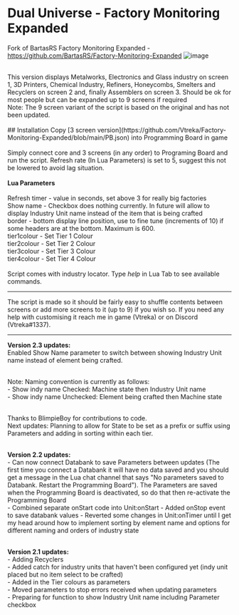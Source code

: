 # Dual Universe - Factory Monitoring Expanded
Fork of BartasRS Factory Monitoring Expanded - https://github.com/BartasRS/Factory-Monitoring-Expanded
![image](https://user-images.githubusercontent.com/94600381/222389623-ad7aa55e-e8ce-4b87-8a8c-e2e8b5bd2b31.png)

<br>
This version displays Metalworks, Electronics and Glass industry on screen 1, 3D Printers, Chemical Industry, Refiners, Honeycombs, Smelters and Recyclers on screen 2 and, finally Assemblers on screen 3. Should be ok for most people but can be expanded up to 9 screens if required<br>
Note: The 9 screen variant of the script is based on the original and has not been updated.
<br><br>
## Installation
Copy [3 screen version](https://github.com/Vtreka/Factory-Monitoring-Expanded/blob/main/PB.json) into Programming Board in game <br><br>
Simply connect core and 3 screens (in any order) to Programing Board and run the script. Refresh rate (In Lua Parameters) is set to 5, suggest this not be lowered to avoid lag situation.<br><br>
<b>Lua Parameters</b><br><br>
Refresh timer - value in seconds, set above 3 for really big factories<br>
Show name - Checkbox does nothing currently. In future will allow to display Industry Unit name instead of the item that is being crafted<br>
border - bottom display line position, use to fine tune (increments of 10) if some headers are at the bottom. Maximum is 600.<br>
tier1colour - Set Tier 1 Colour<br>
tier2colour - Set Tier 2 Colour<br>
tier3colour - Set Tier 3 Colour<br>
tier4colour - Set Tier 4 Colour<br>

<br>
Script comes with industry locator. Type <i>help</i> in Lua Tab to see available commands.

<hr>
The script is made so it should be fairly easy to shuffle contents between screens or add more screens to it (up to 9) if you wish so. If you need any help with customising it reach me in game (Vtreka) or on Discord (Vtreka#1337).

<br>
<hr>
<b>Version 2.3 updates:</b><br>
Enabled Show Name parameter to switch between showing Industry Unit name instead of element being crafted. <br><br>

Note: Naming convention is currently as follows:<br>
    - Show indy name Checked: Machine state then Industry Unit name<br>
    - Show indy name Unchecked: Element being crafted then Machine state<br><br>

Thanks to BlimpieBoy for contributions to code.<br>
Next updates: Planning to allow for State to be set as a prefix or suffix using Parameters and adding in sorting within each tier. <br><br>

<b>Version 2.2 updates:</b><br>
    - Can now connect Databank to save Parameters between updates (The first time you connect a Databank it will have no data saved and you should get a message in the Lua chat channel that says "No parameters saved to Databank. Restart the Programming Board"). The Parameters are saved when the Programming Board is deactivated, so do that then re-activate the Programming Board<br>
    - Combined separate onStart code into Unit:onStart
    - Added onStop event to save databank values
    - Reverted some changes in Unit:onTimer until I get my head around how to implement sorting by element name and options for different naming and orders of industry state <br><br>

<b>Version 2.1 updates:</b><br>
    - Adding Recyclers<br>
    - Added catch for industry units that haven't been configured yet (indy unit placed but no item select to be crafted)<br>
    - Added in the Tier colours as parameters<br>
    - Moved parameters to stop errors received when updating parameters<br>
    - Preparing for function to show Industry Unit name including Parameter checkbox<br>
